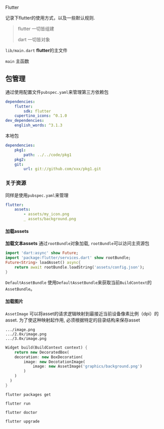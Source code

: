 

Flutter

记录下flutter的使用方式，以及一些默认规则.

> flutter 一切皆组建
>
> dart 一切皆对象

`lib/main.dart`  **flutter**的主文件

`main` 主函数

## 包管理

通过使用配置文件`pubspec.yaml`来管理第三方依赖包

```yaml
dependencies:
	flutter:
		sdk: flutter
	cupertino_icons: ^0.1.0	
dev_dependencies:
	english_words: ^3.1.3
```

本地包

```yaml
dependencies:
	pkg1: 
		path: ../../code/pkg1
	pkg2:
  	git:
  		url: git://github.com/xxx/pkg1.git
```

### 关于资源

同样是使用`pubspec.yaml`来管理

```yaml
flutter:
	assets: 
		- assets/my_icon.png
		_ assets/background.png
```

#### 加载assets

**加载文本assets** 通过`rootBundle`对象加载, `rootBundle`可以访问主资源包

```dart
import 'dart:async' show Future;
import 'package:flutter/services.dart' show rootBundle;
Future<String> loadAsset() async{
	return await rootBundle.loadString('assets/config.json');
}
```

`DefaultAssetBundle` 使用`DefaultAssetBundle`来获取当前`BuildContext`的`AssetBundle`。

#### 加载图片

`AssetImage` 可以将asset的请求逻辑映射到最接近当前设备像素比例（dpi）的asset. 为了使这种映射起作用, 必须根据特定的目录结构来保存asset

```
.../image.png
.../2.0x/image.png
.../3.0x/image.png
```

```dart
Widget build(BuildContext context) {
	return new DecoratedBox(
  	decoration: new BoxDecoration(
      	image: new DecotationImage(
        	image: new AssetImage('graphics/background.png')
        )
    )
  )
}
```



`flutter packages get`

`flutter run`

`flutter doctor`

`flutter upgrade`









